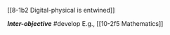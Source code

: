 [[8-1b2 Digital-physical is entwined]]

***Inter-objective*** #develop 
	E.g., [[10-2f5 Mathematics]]